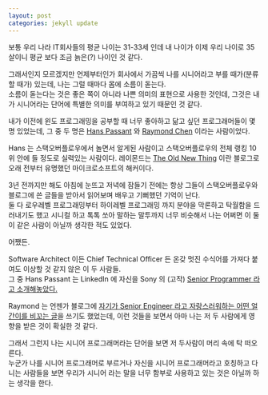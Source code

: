 ```yaml
---
layout: post
categories: jekyll update
---
```

보통 우리 나라 IT회사들의 평균 나이는 31-33세 인데 내 나이가 이제 우리 나이로 35살이니 평균 보다 조금 늙은(?) 나이인 것 같다.

그래서인지 모르겠지만 언제부터인가 회사에서 가끔씩 나를 시니어라고 부를 때가(분류할 때가) 있는데, 나는 그럴 때마다 몸에 소름이 돋는다.  
소름이 돋는다는 것은 좋은 쪽이 아니라 나쁜 의미의 표현으로 사용한 것인데, 그것은 내가 시니어라는 단어에 특별한 의미를 부여하고 있기 때문인 것 같다.

내가 이전에 윈도 프로그래밍을 공부할 때 너무 좋아하고 닮고 싶던 프로그래머들이 몇 명 있었는데, 그 중 두 명은 [Hans Passant](http://stackoverflow.com/users/17034/hans-passant) 와 [Raymond Chen](http://stackoverflow.com/users/902497/raymond-chen) 이라는 사람이었다.

Hans 는 스택오버플로우에서 놀면서 알게된 사람이고 스택오버플로우의 전체 랭킹 10위 안에 들 정도로 실력있는 사람이다. 레이몬드는 [The Old New Thing](http://blogs.msdn.com/b/oldnewthing/) 이란 블로그로 오래 전부터 유명했던 마이크로소프트의 해커이다.

3년 전까지만 해도 아침에 눈뜨고 저녁에 잠들기 전에는 항상 그들이 스택오버플로우와 블로그에 쓴 글들을 받아서 읽어보며 배우고 기뻐했던 기억이 난다.  
둘 다 로우레벨 프로그래밍부터 하이레벨 프로그래밍 까지 분야을 막론하고 탁월함을 드러내기도 했고 시니컬 하고 톡톡 쏘아 말하는 말투까지 너무 비슷해서 나는 어쩌면 이 둘이 같은 사람이 아닐까 생각한 적도 있었다.

어쨌든.

Software Architect 이든 Chief Technical Officer 든 온갖 멋진 수식어를 가져다 붙여도 이상할 것 같지 않은 이 두 사람들.  
그 중 Hans Passant 는 LinkedIn 에 자신을 Sony 의 (고작) [Senior Programmer 라고 소개해놓았다.](https://www.linkedin.com/pub/hans-passant/8/4a4/527)

Raymond 는 언젠가 블로그에 [자기가 Senior Engineer 라고 자랑스러워하는 어떤 얼간이를 비꼬는 글](http://blogs.msdn.com/b/oldnewthing/archive/2010/01/27/9953807.aspx)을 쓰기도 했었는데, 이런 것들을 보면서 아마 나는 저 두 사람에게 영향을 받은 것이 확실한 것 같다.

그래서 그런지 나는 시니어 프로그래머라는 단어을 보면 저 두사람이 머리 속에 탁 떠오른다.  
누군가 나를 시니어 프로그래머로 부르거나 자신을 시니어 프로그래머라고 호칭하고 다니는 사람들을 보면 우리가 시니어 라는 말을 너무 함부로 사용하고 있는 것은 아닐까 하는 생각을 한다.